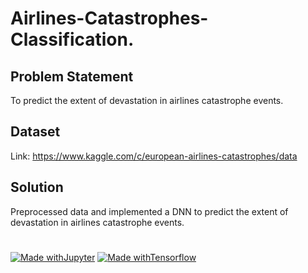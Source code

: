 # Airlines-Catastrophes-Classification.

## Problem Statement
To predict the extent of devastation in airlines catastrophe events.

## Dataset
Link: https://www.kaggle.com/c/european-airlines-catastrophes/data

## Solution
Preprocessed data and implemented a DNN to predict the extent of devastation in airlines catastrophe events.
#
[![Made withJupyter](https://img.shields.io/badge/Made%20with-Jupyter-orange?style=for-the-badge&logo=Jupyter)](https://jupyter.org/try) [![Made withTensorflow](https://img.shields.io/badge/Made%20with-Tensorflow-blue?style=for-the-badge&logo=Tensorflow)](https://jupyter.org/try)
